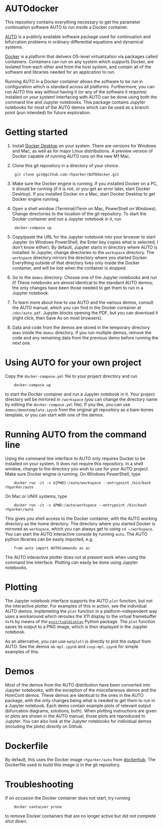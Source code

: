 # AUTOdocker

This repository contains everything necessary to get the parameter continuation software AUTO to run inside a Docker container. 

[AUTO](https://github.com/auto-07p/auto-07p) is a publicly available software package used for continuation and bifurcation problems in ordinary differential equations and dynamical systems.

[Docker](https://www.docker.com) is a platform that delivers OS-level virtualization via packages called containers. Containers can run on any system which supports Docker, are isolated from each other and from the host system, and contain all of the software and libraries needed for an application to run.

Running AUTO in a Docker container allows the software to be run in configuration which is standard across all platforms. Furthermore, you can run AUTO this way without having it (or any of the software it requires) installed on your system! Interfacing with AUTO can be done using both the command line and Jupyter notebooks. This package contains Jupyter notebooks for most of the AUTO demos which can be used as a branch point (pun intended) for future exploration.

# Getting started

1. Install [Docker Desktop](https://www.docker.com/) on your system. There are versions for Windows and Mac, as well as for major Linux distributions. A preview version of Docker capable of running AUTO runs on the new M1 Mac.

2. Clone this git repository in a directory of your choice.   

        git clone git@github.com:rhparker/AUTOdocker.git

3. Make sure the Docker engine is running. If you installed Docker on a PC, it should be running (if it is not, or you get an error later, start Docker Desktop). If you installed Docker on a Mac, start Docker Desktop to get Docker engine running. 

4. Open a shell window (Terminal/iTerm on Mac, PowerShell on Windows). Change directories to the location of the git repository. To start the Docker container and run a Jupyter notebook in it, run

        docker-compose up

5. Copy/paste the URL for the Jupyter notebook into your browser to start Jupyter (in Windows PowerShell, the Enter key copies what is selected; I don't know either). By default, Jupyter starts in directory where AUTO is installed. In Jupyter, change directories to the ``workspace`` directory. The  ``workspace`` directory mirrors the directory where you started Docker. Everything outside of that directory lives only inside the Docker container, and will be lost when the container is stopped.

6. Go to the ``demos`` directory. Choose one of the Jupyter notebooks and run it! These notebooks are almost identical to the standard AUTO demos; the only changes have been those needed to get them to run in a Jupyter notebook.

7. To learn more about how to use AUTO and the various demos, consult the AUTO manual, which you can find in the Docker container at ``/doc/auto.pdf``. Jupyter blocks opening the PDF, but you can download it (right click, then Save As on most browsers).

8. Data and code from the demos are stored in the temporary directory ``demo`` inside the ``demos`` directory. If you run multiple demos, remove the code and any remaining data from the previous demo before running the next one.

# Using AUTO for your own project

Copy the ``docker-compose.yml`` file to your project directory and run 

        docker-compose up

to start the Docker container and run a Jupyter notebook in it. Your project directory will be mirrored in ``/workspace`` (you can change the directory name by editing the ``docker-compose.yml`` file). If you like, you can use ``demos/demotemplate.ipynb`` from the original git repository as a bare-bones template, or you can start with one of the demos.

# Running AUTO from the command line

Using the command line interface to AUTO only requires Docker to be installed on your system. It does not require this repository. In a shell window, change to the directory you wish to use for your AUTO project. Make sure Docker engine is running. On Windows PowerShell, type

        docker run -it -v ${PWD}:/auto/workspace --entrypoint /bin/bash rhparker/auto

On Mac or UNIX systems, type

        docker run -it -v $PWD:/auto/workspace --entrypoint /bin/bash rhparker/auto

This gives you shell access to the Docker container, with the AUTO working directory as the home directory. The directory where you started Docker is mirrored as ``workspace``, which you can always get to using ``cd ~/workspace``. You can start the AUTO interactive console by running ``auto``. The AUTO python libraries can be easily imported, e.g.

        from auto import AUTOCommands as ac

The AUTO interactive plotter does not at present work when using the command line interface. Plotting can easily be done using Jupyter notebooks.

# Plotting

The Jupyter notebook interface supports the AUTO ``plot`` function, but not the interactive plotter. For examples of this in action, see the individual AUTO demos. Implemeting the ``plot`` function in a platform-independent way uses a workaround which reroutes the X11 display to the virtual framebuffer ``Xvfb`` by means of the [``pyvirtualdisplay``](https://pypi.org/project/PyVirtualDisplay/) Python package. The ``plot`` function saves its output to a PNG image, which is then displayed in the Jupyter notebook.

As an alternative, you can use ``matplotlib`` directly to plot the output from AUTO. See the demos ``ab-mpl.ipynb`` and ``cusp-mpl.ipynb`` for simple examples of this.

# Demos

Most of the demos from the AUTO distribution have been converted into Jupyter notebooks, with the exception of the miscellaneous demos and the HomCont demos. These demos are identical to the ones in the AUTO package, with the only changes being what is needed to get them to run in a Jupyter notebook. Each demo contain example plots of relevant output (bifurcation diagrams, solutions, both). When plotting instructions are given or plots are shown in the AUTO manual, those plots are reproduced in Jupyter. You can also look at the Jupyter notebooks for individual demos (including the plots) directly on Github.

# Dockerfile

By default, this uses the Docker image ``rhparker/auto`` from [dockerhub](https://hub.docker.com/). The Dockerfile used to build this image is in the git repository.

# Troubleshooting

If on occasion the Docker container does not start, try running

        docker container prune

to remove Docker containers that are no longer active but did not complete shut down.







